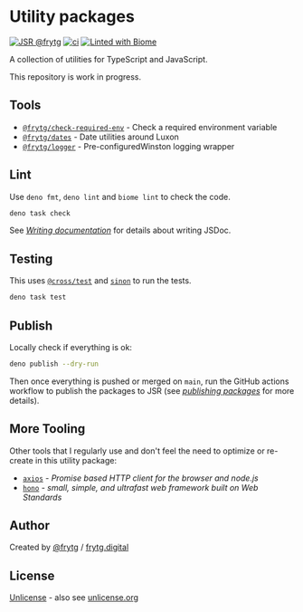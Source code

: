 # Utility packages

[![JSR @frytg](https://jsr.io/badges/@frytg)](https://jsr.io/@frytg)
[![ci](https://github.com/frytg/utility/actions/workflows/test.yml/badge.svg?branch=main)](https://github.com/frytg/utility/actions/workflows/test.yml)
[![Linted with Biome](https://img.shields.io/badge/Linted_with-Biome-60a5fa?style=flat&logo=biome)](https://biomejs.dev)

A collection of utilities for TypeScript and JavaScript.

This repository is work in progress.

## Tools

- [`@frytg/check-required-env`](./check-required-env/README.md) - Check a required environment variable
- [`@frytg/dates`](./dates/README.md) - Date utilities around Luxon
- [`@frytg/logger`](./logger/README.md) - Pre-configuredWinston logging wrapper

## Lint

Use `deno fmt`, `deno lint` and `biome lint` to check the code.

```bash
deno task check
```

See [_Writing documentation_](https://jsr.io/docs/writing-docs) for details about writing JSDoc.

## Testing

This uses [`@cross/test`](https://jsr.io/@cross/test) and [`sinon`](https://sinonjs.org) to run the tests.

```bash
deno task test
```

## Publish

Locally check if everything is ok:

```bash
deno publish --dry-run
```

Then once everything is pushed or merged on `main`, run the GitHub actions workflow to publish the packages to JSR
(see [_publishing packages_](https://jsr.io/docs/publishing-packages) for more details).

## More Tooling

Other tools that I regularly use and don't feel the need to optimize or re-create in this utility package:

- [`axios`](https://github.com/axios/axios) - _Promise based HTTP client for the browser and node.js_
- [`hono`](https://jsr.io/@hono/hono) - _small, simple, and ultrafast web framework built on Web Standards_

## Author

Created by [@frytg](https://github.com/frytg) / [frytg.digital](https://www.frytg.digital)

## License

[Unlicense](./LICENSE) - also see [unlicense.org](https://unlicense.org)
